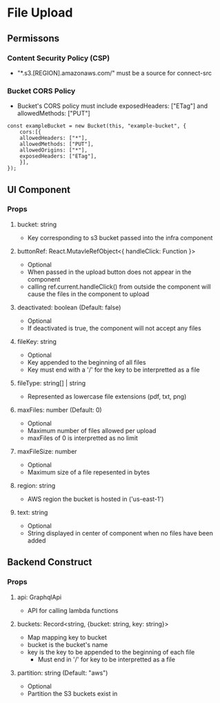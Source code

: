 # File Upload

## Permissons

### Content Security Policy (CSP)

* "*.s3.[REGION].amazonaws.com/" must be a source for connect-src

### Bucket CORS Policy

* Bucket's CORS policy must include exposedHeaders: ["ETag"] and allowedMethods: ["PUT"]

``` 
const exampleBucket = new Bucket(this, "example-bucket", {
    cors:[{
    allowedHeaders: ["*"],
    allowedMethods: ["PUT"],
    allowedOrigins: ["*"],
    exposedHeaders: ["ETag"],
    }],
});
```

## UI Component

### Props

1. bucket: string

    * Key corresponding to s3 bucket passed into the infra component

2. buttonRef: React.MutavleRefObject<{ handleClick: Function }>

    * Optional
    * When passed in the upload button does not appear in the component
    * calling ref.current.handleClick() from outside the component will cause the files in the component to upload

3. deactivated: boolean (Default: false)

    * Optional
    * If deactivated is true, the component will not accept any files

4. fileKey: string

    * Optional
    * Key appended to the beginning of all files
    * Key must end with a '/' for the key to be interpretted as a file

5. fileType: string[] | string
    
    * Represented as lowercase file extensions (pdf, txt, png)

6. maxFiles: number (Default: 0)

    * Optional
    * Maximum number of files allowed per upload
    * maxFiles of 0 is interpretted as no limit

7. maxFileSize: number

    * Optional
    * Maximum size of a file repesented in bytes

8. region: string

    * AWS region the bucket is hosted in ('us-east-1')

9. text: string

    * Optional
    * String displayed in center of component when no files have been added

## Backend Construct

### Props

1. api: GraphqlApi

    * API for calling lambda functions

2. buckets: Record<string, {bucket: string, key: string}>

    * Map mapping key to bucket
    * bucket is the bucket's name
    * key is the key to be appended to the beginning of each file
        * Must end in '/' for key to be interpretted as a file

3. partition: string (Default: "aws")

    * Optional
    * Partition the S3 buckets exist in

